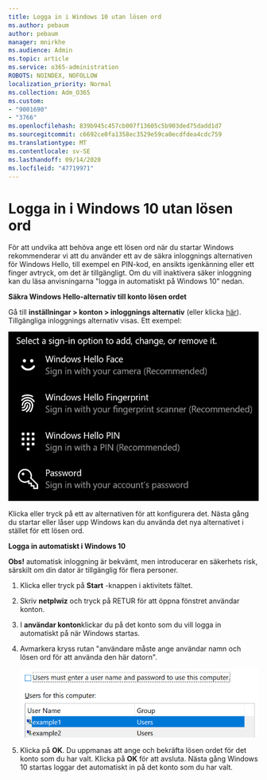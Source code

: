 ```yaml
---
title: Logga in i Windows 10 utan lösen ord
ms.author: pebaum
author: pebaum
manager: mnirkhe
ms.audience: Admin
ms.topic: article
ms.service: o365-administration
ROBOTS: NOINDEX, NOFOLLOW
localization_priority: Normal
ms.collection: Adm_O365
ms.custom:
- "9001690"
- "3766"
ms.openlocfilehash: 839b945c457cb007f13605c5b903ded75dadd1d7
ms.sourcegitcommit: c6692ce0fa1358ec3529e59ca0ecdfdea4cdc759
ms.translationtype: MT
ms.contentlocale: sv-SE
ms.lasthandoff: 09/14/2020
ms.locfileid: "47719971"
---
```

# <a name="sign-in-to-windows-10-without-using-a-password"></a>Logga in i Windows 10 utan lösen ord

För att undvika att behöva ange ett lösen ord när du startar Windows rekommenderar vi att du använder ett av de säkra inloggnings alternativen för Windows Hello, till exempel en PIN-kod, en ansikts igenkänning eller ett finger avtryck, om det är tillgängligt. Om du vill inaktivera säker inloggning kan du läsa anvisningarna "logga in automatiskt på Windows 10" nedan.

**Säkra Windows Hello-alternativ till konto lösen ordet**

Gå till **inställningar > konton > inloggnings alternativ** (eller klicka [här](ms-settings:signinoptions?activationSource=GetHelp)). Tillgängliga inloggnings alternativ visas. Ett exempel:

![Inloggnings alternativ.](media/sign-in-options.png)

Klicka eller tryck på ett av alternativen för att konfigurera det. Nästa gång du startar eller låser upp Windows kan du använda det nya alternativet i stället för ett lösen ord. 

**Logga in automatiskt i Windows 10**

**Obs!** automatisk inloggning är bekvämt, men introducerar en säkerhets risk, särskilt om din dator är tillgänglig för flera personer. 

1. Klicka eller tryck på **Start** -knappen i aktivitets fältet.

2. Skriv **netplwiz** och tryck på RETUR för att öppna fönstret användar konton.

3. I **användar konton**klickar du på det konto som du vill logga in automatiskt på när Windows startas.

4. Avmarkera kryss rutan "användare måste ange användar namn och lösen ord för att använda den här datorn".

    ![Användare måste ange ett användar namn och lösen ord.](media/users-must-enter-username.png)

5. Klicka på **OK**. Du uppmanas att ange och bekräfta lösen ordet för det konto som du har valt. Klicka på **OK** för att avsluta. Nästa gång Windows 10 startas loggar det automatiskt in på det konto som du har valt.

